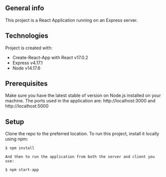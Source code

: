 ## General info
This project is a React Application running on an Express server.
	
## Technologies
Project is created with:
* Create-React-App with React v17.0.2
* Express v4.17.1
* Node v14.17.6

## Prerequisites
Make sure you have the latest stable of version on Node.js installed on your machine.
The ports used in the application are:
http://localhost:3000 and http://localhost:5000

## Setup
Clone the repo to the preferred location.
To run this project, install it locally using npm:
```
$ npm install

And then to run the application from both the server and client you use:

$ npm start-app
```
